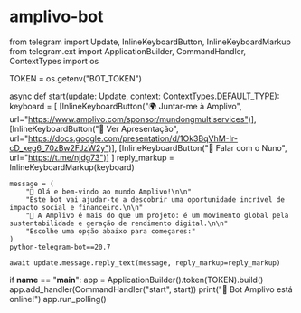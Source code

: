 # amplivo-bot
from telegram import Update, InlineKeyboardButton, InlineKeyboardMarkup
from telegram.ext import ApplicationBuilder, CommandHandler, ContextTypes
import os

TOKEN = os.getenv("BOT_TOKEN")

async def start(update: Update, context: ContextTypes.DEFAULT_TYPE):
    keyboard = [
        [InlineKeyboardButton("🌍 Juntar-me à Amplivo", url="https://www.amplivo.com/sponsor/mundongmultiservices")],
        [InlineKeyboardButton("📄 Ver Apresentação", url="https://docs.google.com/presentation/d/1Ok3BqVhM-Ir-cD_xeg6_70zBw2FJzW2y")],
        [InlineKeyboardButton("📲 Falar com o Nuno", url="https://t.me/njdg73")]
    ]
    reply_markup = InlineKeyboardMarkup(keyboard)
    
    message = (
        "👋 Olá e bem-vindo ao mundo Amplivo!\n\n"
        "Este bot vai ajudar-te a descobrir uma oportunidade incrível de impacto social e financeiro.\n\n"
        "💎 A Amplivo é mais do que um projeto: é um movimento global pela sustentabilidade e geração de rendimento digital.\n\n"
        "Escolhe uma opção abaixo para começares:"
    )
    python-telegram-bot==20.7

    await update.message.reply_text(message, reply_markup=reply_markup)

if __name__ == "__main__":
    app = ApplicationBuilder().token(TOKEN).build()
    app.add_handler(CommandHandler("start", start))
    print("🤖 Bot Amplivo está online!")
    app.run_polling()
